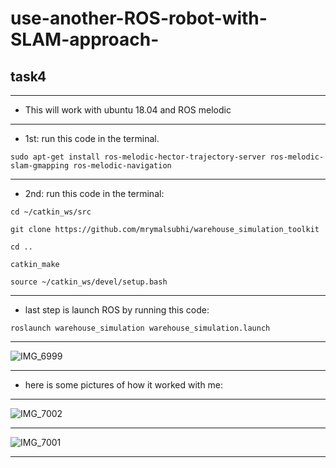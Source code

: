 # use-another-ROS-robot-with-SLAM-approach-
## task4
 
---

- This will work with ubuntu 18.04 and ROS melodic

---

- 1st: run this code in the terminal.

`sudo apt-get install ros-melodic-hector-trajectory-server ros-melodic-slam-gmapping ros-melodic-navigation`

---

- 2nd: run this code in the terminal:

```
cd ~/catkin_ws/src

git clone https://github.com/mrymalsubhi/warehouse_simulation_toolkit

cd ..

catkin_make

source ~/catkin_ws/devel/setup.bash
```

---

- last step is launch ROS by running this code: 

`roslaunch warehouse_simulation warehouse_simulation.launch`

---

![IMG_6999](https://user-images.githubusercontent.com/85639068/129168796-6e4647b0-f3be-4064-8438-2377083772db.jpg)


---

- here is some pictures of how it worked with me: 

---

![IMG_7002](https://user-images.githubusercontent.com/85639068/129168321-7eb9d024-e2b3-4140-9961-4e5da30122c0.jpg)

---

![IMG_7001](https://user-images.githubusercontent.com/85639068/129168342-8a2d4711-f1de-4ef4-b35e-76e2db278a06.jpg)

---
